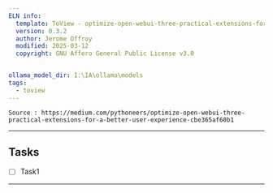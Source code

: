 ```yaml
---
ELN info:
  template: ToView - optimize-open-webui-three-practical-extensions-for-a-better-user-experience
  version: 0.3.2
  author: Jerome Offroy
  modified: 2025-03-12
  copyright: GNU Affero General Public License v3.0


ollama_model_dir: I:\IA\ollama\models
tags:
  - toview
---
```

````ad-tip
Source : https://medium.com/pythoneers/optimize-open-webui-three-practical-extensions-for-a-better-user-experience-cbe365af60b1

````


---
## Tasks
- [ ] Task1
---

